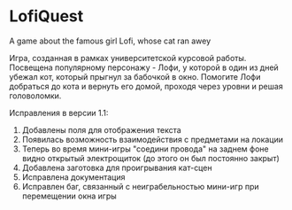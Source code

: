 # LofiQuest
A game about the famous girl Lofi, whose cat ran awey

Игра, созданная в рамках университетской курсовой работы.
Посвещена популярному персонажу - Лофи, у которой в один из дней убежал кот, который прыгнул за бабочкой в окно.
Помогите Лофи добраться до кота и вернуть его домой, проходя через уровни и решая головоломки.

Исправления в версии 1.1:
1) Добавлены поля для отображения текста
2) Появилась возможность взаимодействия с предметами на локации
3) Теперь во время мини-игры "соедини провода" на заднем фоне видно открытый электрощиток (до этого он был постоянно закрыт)
4) Добавлена заготовка для проигрывания кат-сцен
5) Исправлена документация
6) Исправлен баг, связанный с неиграбельностью мини-игр при перемещении окна игры
